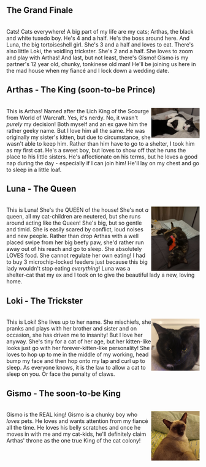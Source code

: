 <p>
<br />
<h2>The Grand Finale</h2>
<br />
Cats! Cats everywhere! A big part of my life are my cats; Arthas, the black and white tuxedo boy. He's 4 and a half. He's the boss around here. And Luna, the big tortoiseshell girl. She's 3 and a half and loves to eat. There's also little Loki, the voidling trickster. She's 2 and a half. She loves to zoom and play with Arthas! And last, but not least, there's Gismo! Gismo is my partner's 12 year old, chunky, tonkinese old man! He'll be joining us here in the mad house when my fiancé and I lock down a wedding date.
</p>
<p>
<h2>Arthas - The King (soon-to-be Prince)</h2>
<br />
<img src="/assets/img/arthas_loki_playing.jpg" class="img-fluid z-depth-1 rounded-circle" width="25%" height="auto" alt="Arthas the King!" align="right" loading="eager" onerror="this.onerror=null; $('.responsive-img-srcset').remove();">
This is Arthas! Named after the Lich King of the Scourge from World of Warcraft. Yes, it's nerdy. No, it wasn't <em>purely</em> my decision! Both myself and an ex gave him the rather geeky name. But I love him all the same. He was originally my sister's kitten, but due to circumstance, she wasn't able to keep him. Rather than him have to go to a shelter, I took him as my first cat. He's a sweet boy, but loves to show off that he runs the place to his little sisters. He's affectionate on his terms, but he loves a good nap during the day - especially if I can join him! He'll lay on my chest and go to sleep in a little loaf.
</p>
<p>
<h2>Luna - The Queen</h2>
<br />
<img src="/assets/img/luna_n_toy.jpg" class="img-fluid z-depth-1 rounded-circle" width="25%" height="auto" alt="Luna the Queen!" align="right" loading="eager" onerror="this.onerror=null; $('.responsive-img-srcset').remove();">
This is Luna! She's the QUEEN of the house! She's not <em>a</em> queen, all my cat-children are neutered, but she runs around acting like the Queen! She's big, but so gentle and timid. She is easily scared by conflict, loud noises and new people. Rather than drop Arthas with a well placed swipe from her big beefy paw, she'd rather run away out of his reach and go to sleep. She absolutely LOVES food. She cannot regulate her own eating! I had to buy 3 microchip-locked feeders just because this big lady wouldn't stop eating <em>everything</em>! Luna was a shelter-cat that my ex and I took on to give the beautiful lady a new, loving home.
</p>
<p>
<h2>Loki - The Trickster</h2>
<br />
<img src="/assets/img/loki.jpg" class="img-fluid z-depth-1 rounded-circle" width="25%" height="auto" alt="Loki the Trickster!" align="right" loading="eager" onerror="this.onerror=null; $('.responsive-img-srcset').remove();">
This is Loki! She lives up to her name. She mischiefs, she pranks and plays with her brother and sister and on occasion, she has driven me to insanity! But I love her anyway. She's tiny for a cat of her age, but her kitten-like looks just go with her forever-kitten-like personality! She loves to hop up to me in the middle of my working, head bump my face and then hop onto my lap and curl up to sleep. As everyone knows, it is the law to allow a cat to sleep on you. Or face the penalty of claws.
</p>
<p>
<h2>Gismo - The soon-to-be King</h2>
<br />
<img src="/assets/img/gismo.jpg" class="img-fluid z-depth-1 rounded-circle" width="25%" height="auto" alt="Gismo the REAL King!!" align="right" loading="eager" onerror="this.onerror=null; $('.responsive-img-srcset').remove();">
Gismo is the REAL king! Gismo is a chunky boy who <em>loves</em> pets. He loves and wants attention from my fiancé all the time. He loves his belly scratches and once he moves in with me and my cat-kids, he'll definitely claim Arthas' throne as the one true King of the cat colony!
</p>
